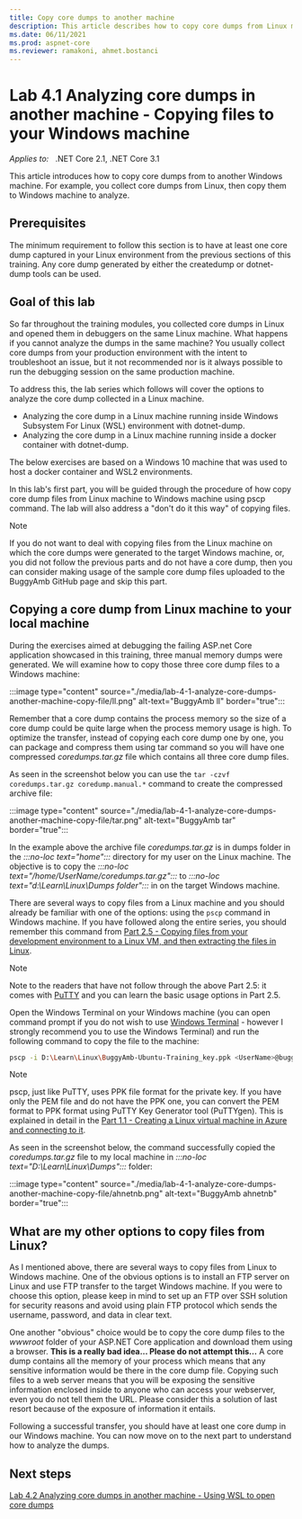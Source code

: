 ```yaml
---
title: Copy core dumps to another machine
description: This article describes how to copy core dumps from Linux machine to another Windows machine.
ms.date: 06/11/2021
ms.prod: aspnet-core
ms.reviewer: ramakoni, ahmet.bostanci
---
```

# Lab 4.1 Analyzing core dumps in another machine - Copying files to your Windows machine

_Applies to:_ &nbsp; .NET Core 2.1, .NET Core 3.1  

This article introduces how to copy core dumps from to another Windows machine. For example, you collect core dumps from Linux, then copy them to Windows machine to analyze.

## Prerequisites

The minimum requirement to follow this section is to have at least one core dump captured in your Linux environment from the previous sections of this training. Any core dump generated by either the createdump or dotnet-dump tools can be used.

## Goal of this lab

So far throughout the training modules, you collected core dumps in Linux and opened them in debuggers on the same Linux machine. What happens if you cannot analyze the dumps in the same machine? You usually collect core dumps from your production environment with the intent to troubleshoot an issue, but it not recommended nor is it always possible to run the debugging session on the same production machine.

To address this, the lab series which follows will cover the options to analyze the core dump collected in a Linux machine.

- Analyzing the core dump in a Linux machine running inside Windows Subsystem For Linux (WSL) environment with dotnet-dump.
- Analyzing the core dump in a Linux machine running inside a docker container with dotnet-dump.

The below exercises are based on a Windows 10 machine that was used to host a docker container and WSL2 environments.

In this lab's first part, you will be guided through the procedure of how copy core dump files from Linux machine to Windows machine using pscp command. The lab will also address a "don't do it this way" of copying files.

> [!NOTE]
> If you do not want to deal with copying files from the Linux machine on which the core dumps were generated to the target Windows machine, or, you did not follow the previous parts and do not have a core dump, then you can consider making usage of the sample core dump files uploaded to the BuggyAmb GitHub page and skip this part.

## Copying a core dump from Linux machine to your local machine

During the exercises aimed at debugging the failing ASP.net Core application showcased in this training, three manual memory dumps were generated. We will examine how to copy those three core dump files to a Windows machine:

:::image type="content" source="./media/lab-4-1-analyze-core-dumps-another-machine-copy-file/ll.png" alt-text="BuggyAmb ll" border="true":::

Remember that a core dump contains the process memory so the size of a core dump could be quite large when the process memory usage is high. To optimize the transfer, instead of copying each core dump one by one, you can package and compress them using tar command so you will have one compressed *coredumps.tar.gz* file which contains all three core dump files.

As seen in the screenshot below you can use the `tar -czvf coredumps.tar.gz coredump.manual.*` command to create the compressed archive file:

:::image type="content" source="./media/lab-4-1-analyze-core-dumps-another-machine-copy-file/tar.png" alt-text="BuggyAmb tar" border="true":::

In the example above the archive file *coredumps.tar.gz* is in dumps folder in the *:::no-loc text="home":::* directory for my user on the Linux machine. The objective is  to copy the *:::no-loc text="/home/UserName/coredumps.tar.gz":::* to *:::no-loc text="d:\Learn\Linux\Dumps folder":::* in on the target Windows machine.

There are several ways to copy files from a Linux machine and you should already be familiar with one of the options: using the `pscp` command in Windows machine. If you have followed along the entire series, you should remember this command from [Part 2.5 - Copying files from your development environment to a Linux VM, and then extracting the files in Linux](2-5-copy-file-linux-vm-extract-file.md).

> [!NOTE]
> Note to the readers that have not follow through the above Part 2.5: it comes with [PuTTY](https://www.putty.org/) and you can learn the basic usage options in Part 2.5.

Open the Windows Terminal on your Windows machine (you can open command prompt if you do not wish to use [Windows Terminal](https://www.microsoft.com/p/windows-terminal/9n0dx20hk701?activetab=pivot:overviewtab) - however I strongly recommend you to use the Windows Terminal) and run the following command to copy the file to the machine:

```bash
pscp -i D:\Learn\Linux\BuggyAmb-Ubuntu-Training_key.ppk <UserName>@buggyamb:/home/<UserName>/dumps/coredumps.tar.gz D:\Learn\Linux\Dumps\coredumps.tar.gz
```

> [!NOTE]
> pscp, just like PuTTY, uses PPK file format for the private key. If you have only the PEM file and do not have the PPK one, you can convert the PEM format to PPK format using PuTTY Key Generator tool (PuTTYgen). This is explained in detail in the [Part 1.1 - Creating a Linux virtual machine in Azure and connecting to it](1-1-creating-vm.md).

As seen in the screenshot below, the command successfully copied the *coredumps.tar.gz* file to my local machine in *:::no-loc text="D:\Learn\Linux\Dumps":::* folder:

:::image type="content" source="./media/lab-4-1-analyze-core-dumps-another-machine-copy-file/ahnetnb.png" alt-text="BuggyAmb ahnetnb" border="true":::

## What are my other options to copy files from Linux?

As I mentioned above, there are several ways to copy files from Linux to Windows machine. One of the obvious options is to install an FTP server on Linux and use FTP transfer to the target Windows machine. If you were to choose this option, please keep in mind to set up an FTP over SSH solution for security reasons and avoid using plain FTP protocol which sends the username, password, and data in clear text.

One another "obvious" choice would be to copy the core dump files to the *wwwroot* folder of your ASP.NET Core application and download them using a browser. **This is a really bad idea… Please do not attempt this…** A core dump contains all the memory of your process which means that any sensitive information would be there in the core dump file. Copying such files to a web server means that you will be exposing the sensitive information enclosed inside to anyone who can access your webserver, even you do not tell them the URL. Please consider this a solution of last resort because of the exposure of information it entails.

Following a successful transfer, you should have at least one core dump in our Windows machine. You can now move on to the next part to understand how to analyze the dumps.

## Next steps

[Lab 4.2 Analyzing core dumps in another machine - Using WSL to open core dumps](lab-4-2-analyze-core-dumps-another-machine-wsl.md)
